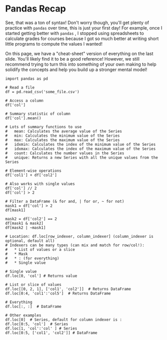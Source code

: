 # Pandas Recap

See, that was a ton of syntax! Don't worry though, you'll get plenty of practice with `pandas` over time, this is just your first day! For example, once I started getting better with `pandas` , I stopped using spreadsheets to calculate grades for courses because I got so much better at writing short little programs to compute the values I wanted!

On this page, we have a "cheat-sheet" version of everything on the last slide. You'll likely find it to be a good reference! However, we still recommend trying to turn this into something of your own making to help solidify the concepts and help you build up a stronger mental model!

```{snippet}
import pandas as pd

# Read a file
df = pd.read_csv('some_file.csv')

# Access a column
df['col']

# Summary statistic of column
df['col'].mean()

# Lots of summary functions to use
#   mean: Calculates the average value of the Series
#   min: Calculates the minimum value of the Series
#   max: Calculates the maximum value of the Series
#   idxmin: Calculates the index of the minimum value of the Series
#   idxmax: Calculates the index of the maximum value of the Series
#   count: Calculates the number values in the Series
#   unique: Returns a new Series with all the unique values from the Series

# Element-wise operations
df['col1'] + df['col2']

# Also works with single values
df['col'] // 2
df['col'] > 2

# Filter a DataFrame (& for and, | for or, ~ for not)
mask1 = df['col'] > 2
df[mask1]

mask2 = df['col2'] == 2
df[mask1 & mask2]
df[mask2 | ~mask1]

# Location: df.loc[row_indexer, column_indexer] (column_indexer is optional, default all)
# Indexers can be many types (can mix and match for row/col!):
#   * List of values or a slice
#   * Mask
#   * : (for everything)
#   * Single value

# Single value
df.loc[0, 'col'] # Returns value

# List or slice of values
df.loc[[0, 2, 1], ['col1', 'col2']]  # Returns DataFrame
df.loc[0:4, 'col1':'col5']  # Returns DataFrame

# Everything
df.loc[:, :]  # DataFrame

# Other examples
df.loc[0]  # Series, default for column indexer is :
df.loc[0:5, 'col']  # Series
df.loc[1, 'col':'col' ] # Series
df.loc[0:5, ['col1', 'col2']] # DataFrame

```

